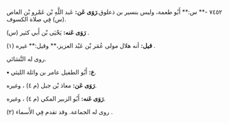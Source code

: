 ٧٤٥٢ -** س:** أَبُو طعمة، وليس بنسير بن ذعلوق.**رَوَى عَن:** عَبد اللَّهِ بْن عَمْرو بْن العاص (س) فِي صلاة الكسوف.

**رَوَى عَنه:** يَحْيَى بْن أَبي كثير (س) .

**قيل:** أنه هلال مولى عُمَر بْن عَبْد العزيز،** وقيل:** غيره (١) .

روى له النَّسَائي.

**• ع:** أَبُو الطفيل عامر بن واثلة الليثي.

**رَوَى عَن:** معاذ بْن جبل (م ٤) ، وغيره.

**رَوَى عَنه:** أَبُو الزبير المكي (م ٤) ، وغيره.

روى له الجماعة. وقد تقدم فِي الأَسماء (٢) .